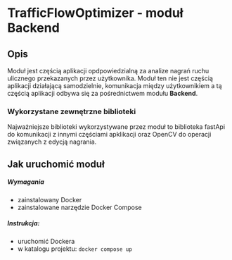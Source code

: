 # TrafficFlowOptimizer - moduł Backend

## Opis
Moduł jest częścią aplikacji opdpowiedzialną za analize nagrań ruchu ulicznego przekazanych przez użytkownika. Moduł ten nie jest częścią aplikacji działającą samodzielnie, komunikacja między użytkownikiem a tą częścią aplikacji odbywa się za pośrednictwem modułu **Backend**.  

### Wykorzystane zewnętrzne biblioteki
Najważniejsze biblioteki wykorzystywane przez moduł to biblioteka fastApi do komunikacji z innymi częściami apklikacji oraz OpenCV do operacji związanych z edycją nagrania.

## Jak uruchomić moduł
##### Wymagania
* zainstalowany Docker
* zainstalowane narzędzie Docker Compose

##### Instrukcja:
* uruchomić Dockera
* w katalogu projektu: `docker compose up`
